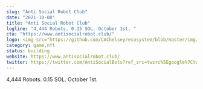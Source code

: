```yaml
---
slug: "Anti Social Robot Club"
date: "2021-10-08"
title: "Anti Social Robot Club"
logline: "4,444 Robots. 0.15 SOL. October 1st. "
cta: "https://www.antisocialrobot.club/"
logo: <img src="https://github.com/CAChelsey/ecosystem/blob/master/img/ASRC_logo.bb9ad2a9.png">
category: game,nft
status: building
website: https://www.antisocialrobot.club/
twitter: https://twitter.com/AntiSocialBots?ref_src=twsrc%5Egoogle%7Ctwcamp%5Eserp%7Ctwgr%5Eauthor
---
```


4,444 Robots. 0.15 SOL. October 1st. 
